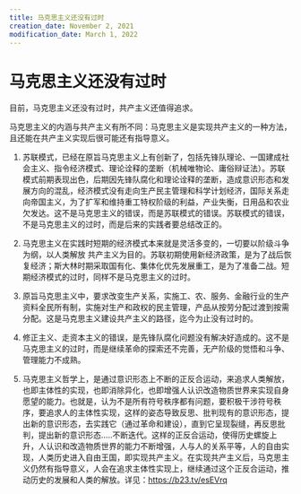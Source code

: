 ```yaml
---
title: 马克思主义还没有过时
creation_date: November 2, 2021
modification_date: March 1, 2022
---
```



# 马克思主义还没有过时

目前，马克思主义还没有过时，共产主义还值得追求。

马克思主义的内涵与共产主义有所不同：马克思主义是实现共产主义的一种方法，且还能在共产主义实现后很可能还有指导意义。

1. 苏联模式，已经在原旨马克思主义上有创新了，包括先锋队理论、一国建成社会主义、指令经济模式、理论诠释的垄断（机械唯物论、庸俗辩证法）。苏联模式前期表现出色，后期因先锋队腐化和理论诠释的垄断，造成意识形态和发展方向的混乱，经济模式没有走向生产民主管理和科学计划经济，国际关系走向帝国主义，为了扩军和维持重工特权阶级的利益，产业失衡，日用品和农业欠发达。这不是马克思主义的错误，而是苏联模式的错误。苏联模式的错误，不是马克思主义的过时，而是后来的实践者要总结改正的。

2. 马克思主义在实践时短期的经济模式本来就是灵活多变的，一切要以阶级斗争为纲，以人类解放 共产主义为目的。苏联初期使用新经济政策，是为了战后恢复经济；斯大林时期采取国有化、集体化优先发展重工，是为了准备二战。短期经济模式的过时，同样不是马克思主义的过时。

3. 原旨马克思主义中，要求改变生产关系，实施工、农、服务、金融行业的生产资料全民所有制，实施对生产和政权的民主管理，产品从按劳分配过渡到按需分配。这是马克思主义建设共产主义的路径，迄今为止没有过时的。

4. 修正主义、走资本主义的错误，是先锋队腐化问题没有解决好造成的。这不是马克思主义的过时，而是继续革命的探索还不完善，无产阶级的觉悟和斗争、管理能力不成熟。

5. 马克思主义哲学上，是通过意识形态上不断的正反合运动，来追求人类解放，也即主体性的实现，也即消除异化，也即增强人认识改造物质世界来实现自身愿望的能力。也就是，认为不是所有符号秩序都有问题，要积极干涉符号秩序，要追求人的主体性实现，这样的姿态导致反思、批判现有的意识形态，提出新的意识形态，去实践它（通过革命和建设），直到它呈现裂缝，再反思批判，提出新的意识形态.....不断迭代。这样的正反合运动，使得历史螺旋上升，人认识和改造物质世界的能力不断增强，人与人的关系平等，人的自由实现，人类历史进入自由王国，即实现共产主义。在实现共产主义后，马克思主义仍然有指导意义，人会在追求主体性实现上，继续通过这个正反合运动，推动历史的发展和人类的解放。详见：https://b23.tv/esEVrq

